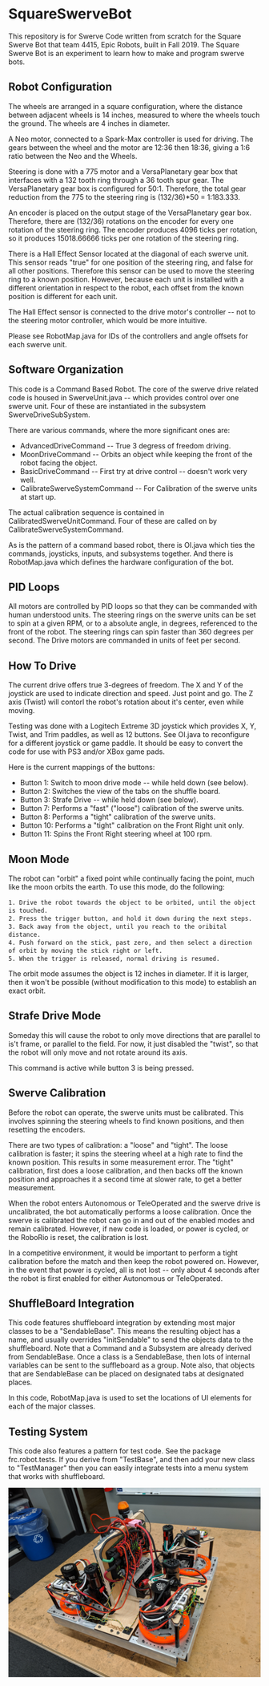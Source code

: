 # SquareSwerveBot

This repository is for Swerve Code written from scratch for the Square Swerve Bot that team 4415, Epic Robots, built in Fall 2019.  The Square Swerve Bot is an experiment to learn how to make and program swerve bots.

## Robot Configuration
The wheels are arranged in a square configuration, where the distance between adjacent wheels is 14 inches, measured to where the wheels touch the ground. The wheels are 4 inches in diameter.

A Neo motor, connected to a Spark-Max controller is used for driving. The gears between the wheel and the motor are 12:36 then 18:36, giving a 1:6 ratio between the Neo and the Wheels.

Steering is done with a 775 motor and a VersaPlanetary gear box that interfaces with a 132 tooth ring through a 36 tooth spur gear. The VersaPlanetary gear box is configured for 50:1. Therefore, the total gear reduction from the 775 to the steering ring is (132/36)*50 = 1:183.333.

An encoder is placed on the output stage of the VersaPlanetary gear box.  Therefore, there are (132/36) rotations on the
encoder for every one rotation of the steering ring. The encoder produces 4096 ticks per rotation, so it produces 15018.66666 ticks per one rotation of the steering ring.

There is a Hall Effect Sensor located at the diagonal of each swerve unit.  This sensor reads "true" for one position of
the steering ring, and false for all other positions. Therefore this sensor can be used to move the steering ring to a
known position.  However, because each unit is installed with a different orientation in respect to the robot, each
offset from the known position is different for each unit.

The Hall Effect sensor is connected to the drive motor's controller -- not to the steering motor controller, which would be more intuitive.

Please see RobotMap.java for IDs of the controllers and angle offsets for each swerve unit.

## Software Organization
This code is a Command Based Robot.  The core of the swerve drive related code is housed in SwerveUnit.java -- which provides control over one swerve unit.  Four of these are instantiated in the subsystem SwerveDriveSubSystem.  

There are various commands, where the more significant ones are: 

 * AdvancedDriveCommand            -- True 3 degress of freedom driving.
 * MoonDriveCommand                -- Orbits an object while keeping the front of the robot facing the object.
 * BasicDriveCommand               -- First try at drive control -- doesn't work very well.
 * CalibrateSwerveSystemCommand    -- For Calibration of the swerve units at start up. 

The actual calibration sequence is contained in CalibratedSwerveUnitCommand.  Four of these are called on by CalibrateSwerveSystemCommand.

As is the pattern of a command based robot, there is OI.java which ties the commands, joysticks, inputs, and subsystems together.  And there is RobotMap.java which defines the hardware configuration of the bot.

## PID Loops
All motors are controlled by PID loops so that they can be commanded with human understood units.  The steering rings on the swerve units can be set to spin at a given RPM, or to a absolute angle, in degrees, referenced to the front of the robot.  The steering rings can spin faster than 360 degrees per second. The Drive motors are commanded in units of feet per second.

## How To Drive
The current drive offers true 3-degrees of freedom.  The X and Y of the joystick are used to indicate direction and speed.  Just point and go.  The Z axis (Twist) will contorl the robot's rotation about it's center, even while moving.

Testing was done with a Logitech Extreme 3D joystick which provides X, Y, Twist, and Trim paddles, as well as 12 buttons. See OI.java to reconfigure for a different joystick or game paddle.  It should be easy to convert the code for use with PS3 and/or XBox game pads.

Here is the current mappings of the buttons:

  * Button 1:  Switch to moon drive mode -- while held down (see below).
  * Button 2:  Switches the view of the tabs on the shuffle board.
  * Button 3:  Strafe Drive -- while held down (see below).
  * Button 7:  Performs a "fast" ("loose") calibration of the swerve units.
  * Button 8:  Performs a "tight" calibration of the swerve units.
  * Button 10:  Performs a "tight" calibration on the Front Right unit only.
  * Button 11:  Spins the Front Right steering wheel at 100 rpm.

## Moon Mode
The robot can "orbit" a fixed point while continually facing the point, much like the moon orbits the earth.  To use this mode, do the following:

    1. Drive the robot towards the object to be orbited, until the object is touched.
    2. Press the trigger button, and hold it down during the next steps.
    3. Back away from the object, until you reach to the oribital distance.
    4. Push forward on the stick, past zero, and then select a direction of orbit by moving the stick right or left.
    5. When the trigger is released, normal driving is resumed.

The orbit mode assumes the object is 12 inches in diameter.  If it is larger, then it won't be possible (without modification to this mode)
to establish an exact orbit.  

## Strafe Drive Mode
Someday this will cause the robot to only move directions that are parallel to is't frame, or parallel to the field.  For now, it just
disabled the "twist", so that the robot will only move and not rotate around its axis.

This command is active while button 3 is being pressed.

## Swerve Calibration

Before the robot can operate, the swerve units must be calibrated.  This involves spinning the steering wheels to find known positions, and then resetting the encoders.  

There are two types of calibration: a "loose" and "tight".  The loose calibration is faster; it spins the steering wheel at a high rate to find the known position.  This results in some measurement error.  The "tight" calibration, first does a loose calibration, and then backs off the known position and approaches it a second time at slower rate, to get a better measurement.  

When the robot enters Autonomous or TeleOperated and the swerve drive is uncalibrated, the bot automatically performs a loose calibration.  Once the swerve is calibrated the robot can go in and out of the enabled modes and remain calibrated. However, if new code is loaded, or power is cycled, or the RoboRio is reset, the calibration is lost.

In a competitive environment, it would be important to perform a tight calibration before the match and then keep the robot powered on.  However, in the event that power is cycled, all is not lost -- only about 4 seconds after the robot is first enabled for either Autonomous or TeleOperated.

## ShuffleBoard Integration
This code features shuffleboard integration by extending most major classes to be a "SendableBase".  This means the resulting object has a name, and usually overrides "initSendable" to send the objects data to the shuffleboard.  Note that a Command and a Subsystem are already derived from SendableBase.  Once a class is a SendableBase, then lots of internal variables can be sent to the suffleboard as a group.  Note also, that objects that are SendableBase can be placed on designated tabs at designated places.
 
In this code, RobotMap.java is used to set the locations of UI elements for each of the major classes.  

## Testing System
This code also features a pattern for test code.  See the package frc.robot.tests.   If you derive from "TestBase", and then add your new class to "TestManager" then you can easily integrate tests into a menu system that works with shuffleboard. 

![Square Swerve Bot](https://github.com/VCHSRobots/SquareSwerveBot/blob/master/PicSwerveBot2019.jpg)


